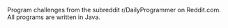 Program challenges from the subreddit r/DailyProgrammer on Reddit.com. All programs are written in Java.
